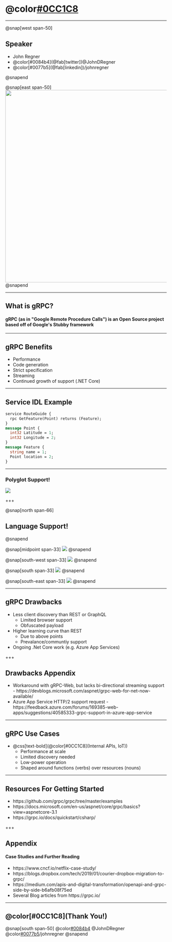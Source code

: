 # @color[#0CC1C8](gRPC)

---

@snap[west span-50]
## Speaker
<ul>
  <li>John Regner</li>
  <li>@color[#0084b4](@fab[twitter])@JohnDRegner</li>
  <li>@color[#0077b5](@fab[linkedin])/johnregner</li>
</ul>

@snapend

@snap[east span-50]
<img src="assets/notme.jpg" height="600" />
@snapend

---

## What is gRPC?

#### gRPC (as in "Google Remote Procedure Calls") is an Open Source project based off of Google's Stubby framework

---

## gRPC Benefits

<ul>
  <li>Performance</li>
  <li>Code generation</li>
  <li>Strict specification</li>
  <li>Streaming</li>
  <li>Continued growth of support (.NET Core)</li>
</ul>

---

## Service IDL Example
```protobuf
service RouteGuide {
  rpc GetFeature(Point) returns (Feature);
}
message Point {
  int32 Latitude = 1;
  int32 Longitude = 2;
}
message Feature {
  string name = 1;
  Point location = 2;
}
```

---

### Polyglot Support!
<img src="assets/grpc-diagram-1.png" />

+++

@snap[north span-66]
## Language Support!
@snapend

@snap[midpoint span-33]
<img src="assets/net.png" />
@snapend

@snap[south-west span-33]
<img src="assets/java.png" />
@snapend

@snap[south span-33]
<img src="assets/golang.png" />
@snapend

@snap[south-east span-33]
<img src="assets/nodejs.png" />
@snapend

---

## gRPC Drawbacks

<ul>
  <li>Less client discovery than REST or GraphQL
    <ul>
      <li>Limited browser support</li>
      <li>Obfuscated payload</li>
    </ul>
  </li>
  <li>Higher learning curve than REST
    <ul>
      <li>Due to above points</li>
      <li>Prevalance/communtiy support</li>
    </ul>  
  </li>
  <li>Ongoing .Net Core work (e.g. Azure App Services)</li>
</ul>

+++

## Drawbacks Appendix
<ul>
  <li>Workaround with gRPC-Web, but lacks bi-directional streaming support - https://devblogs.microsoft.com/aspnet/grpc-web-for-net-now-available/</li>
  <li>Azure App Service HTTP/2 support request - https://feedback.azure.com/forums/169385-web-apps/suggestions/40585333-grpc-support-in-azure-app-service</li>
</ul>

---

## gRPC Use Cases

<ul>
  <li>@css[text-bold](@color[#0CC1C8](Internal APIs, IoT))
    <ul>
      <li>Performance at scale</li>
      <li>Limited discovery needed</li>
      <li>Low-power operation</li>
      <li>Shaped around functions (verbs) over resources (nouns)</li>
    </ul>
  </li>
</ul>

---
## Resources For Getting Started
<ul>
  <li>https://github.com/grpc/grpc/tree/master/examples</li>
  <li>https://docs.microsoft.com/en-us/aspnet/core/grpc/basics?view=aspnetcore-3.1</li>
  <li>https://grpc.io/docs/quickstart/csharp/</li>
</ul>

+++

## Appendix
#### Case Studies and Further Reading
<ul>
  <li>https://www.cncf.io/netflix-case-study/</li>
  <li>https://blogs.dropbox.com/tech/2019/01/courier-dropbox-migration-to-grpc/</li>
  <li>https://medium.com/apis-and-digital-transformation/openapi-and-grpc-side-by-side-b6afb08f75ed</li>
  <li>Several Blog articles from https://grpc.io/</li>
</ul>

---
## @color[#0CC1C8](Thank You!)

@snap[south span-50]
@color[#0084b4](@fab[twitter]) @JohnDRegner<br>
@color[#0077b5](@fab[linkedin])/johnregner
@snapend
